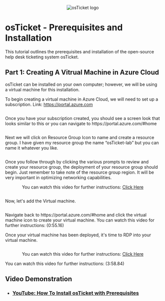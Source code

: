 <p align="center">
<img src="https://d1ka0itfguscri.cloudfront.net/r5Jl/2023/04/13/00/48/c0fIcJVa79u/preview.jpg" alt="osTicket logo"/>
</p>

<h1>osTicket - Prerequisites and Installation</h1>
This tutorial outlines the prerequisites and installation of the open-source help desk ticketing system osTicket. 

<h2>Part 1: Creating A Vitrual Machine in Azure Cloud</h2>
osTicket can be installed on your own computer; however, we will be using a virtual machine for this installation.

To begin creating a virtual machine in Azure Cloud, we will need to set up a subscription. 
Link:   https://portal.azure.com
<p align = center>
<img src="#" alt=""/>
</p>
Once you have your subscription created, you should see a screen look that looks similar to this or  you can navigate to  https://portal.azure.com/#home
<p align = center>
<img src="#" alt=""/>
</p>

Next we will click on Resource Group Icon to name and create a resource group. I have given my resource group the name “osTicket-lab” but you can name it whatever you like.
<p align = center>
<img src="#" alt=""/>
</p>

Once you follow through by clicking the various prompts to review and create your resource group, the deployment of your resource group should begin. Just remember to take note of the resource group region. It will be very important in optimizing networking capabilities. <br>
<p align = center>
  You can watch this video for further instructions: <a href="https://youtu.be/3EPa4qw4P1k?t=238">Click Here</a>
</p>
<p align = center>
<img src="#" alt=""/>
</p>
Now, let's add the Virtual machine.

<p algin = center>
<img src="#" alt=""/>
</p>
Navigate back to  https://portal.azure.com/#home and click the virtual machine icon to create your virtual machine. You can watch this video for further instructions: (0:55.16)


Once your virtual machine has been deployed, it's time to RDP into your virtual machine.
<p align = center>
<img src="https://d1ka0itfguscri.cloudfront.net/r5Jl/2023/04/13/02/21/c0fInrVas1S/preview.jpg" alt=""/>
  <p align = center>
  You can watch this video for further instructions: <a href="https://youtu.be/3EPa4qw4P1k?t=238">Click Here</a>
</p>
</p>
You can watch this video for further instructions: (3:58.84)





<br />



<h2>Video Demonstration</h2>

- ### [YouTube: How To Install osTicket with Prerequisites](https://youtu.be/3EPa4qw4P1k)

<br />
